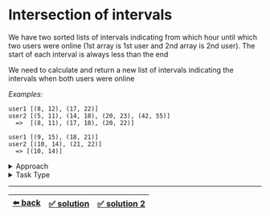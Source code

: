 # Intersection of intervals

We have two sorted lists of intervals indicating from which hour until which two users were online (1st array is 1st user and 2nd array is 2nd user). The start of each interval is always less than the end

We need to calculate and return a new list of intervals indicating the intervals when both users were online

_Examples:_

```
user1 [(8, 12), (17, 22)]
user2 [(5, 11), (14, 18), (20, 23), (42, 55)]
  =>  [(8, 11), (17, 18), (20, 22)]

user1 [(9, 15), (18, 21)]
user2 [(10, 14), (21, 22)]
  => [(10, 14)]
```

<details>

<summary>Approach</summary>

- `Two pointers of two arrays increase like in Merge Sort`

</details>

<details>

<summary>Task Type</summary>

It is a "Two Pointers Two Arrays" Task Type. In order to solve the Task you should apply the Approach "Two pointers of two arrays increase like in Merge Sort"

It is one of those tasks where you use two pointers (save indexes like `i` and `j` to a variable, `i` is for the 1st array and `j` is for the 2nd array) to iterate __two__ arrays _specially_ for example by increasing or decrasing either one or the other or both pointers per iteration. The part of the "Merge Sort" algorithm that checks two sub-arrays uses similar mechanics ([link](../../snippets/algorithms/merge-sort.js#L12))

__Note:__ ["Merge Two Sorted Arrays" task](../../1\)%20Task%20Challanges.md#15-merge-two-sorted-arrays) is the most classic example of a task that uses the Approach "Two pointers of two arrays increase like in Merge Sort"

</details>

---

| [:arrow_left: back](../task-type.md) | [:white_check_mark: solution](./solution.js) | [:white_check_mark: solution 2](./solution-2.js) |
| :---: | :---: | :---: |
